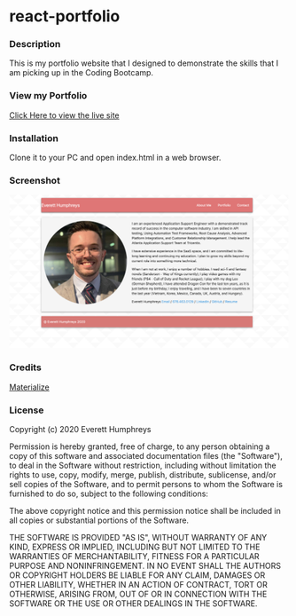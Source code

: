 # react-portfolio

### Description
This is my portfolio website that I designed to demonstrate the skills that I am picking up in the Coding Bootcamp.

### View my Portfolio
[Click Here to view the live site](https://everetthumphreys.github.io/portfolio-responsive/)

### Installation
Clone it to your PC and open index.html in a web browser.

### Screenshot
![Screenshot](https://raw.githubusercontent.com/everetthumphreys/portfolio-responsive/master/assets/images/screenshot.png)

### Credits
[Materialize](https://materializecss.com/)

### License
Copyright (c) 2020 Everett Humphreys

Permission is hereby granted, free of charge, to any person obtaining a copy
of this software and associated documentation files (the "Software"), to deal
in the Software without restriction, including without limitation the rights
to use, copy, modify, merge, publish, distribute, sublicense, and/or sell
copies of the Software, and to permit persons to whom the Software is
furnished to do so, subject to the following conditions:

The above copyright notice and this permission notice shall be included in all
copies or substantial portions of the Software.

THE SOFTWARE IS PROVIDED "AS IS", WITHOUT WARRANTY OF ANY KIND, EXPRESS OR
IMPLIED, INCLUDING BUT NOT LIMITED TO THE WARRANTIES OF MERCHANTABILITY,
FITNESS FOR A PARTICULAR PURPOSE AND NONINFRINGEMENT. IN NO EVENT SHALL THE
AUTHORS OR COPYRIGHT HOLDERS BE LIABLE FOR ANY CLAIM, DAMAGES OR OTHER
LIABILITY, WHETHER IN AN ACTION OF CONTRACT, TORT OR OTHERWISE, ARISING FROM,
OUT OF OR IN CONNECTION WITH THE SOFTWARE OR THE USE OR OTHER DEALINGS IN THE
SOFTWARE.
